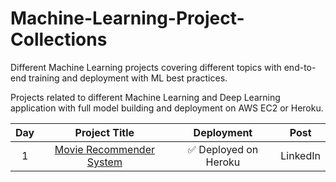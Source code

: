 # Machine-Learning-Project-Collections
Different Machine Learning projects covering different topics with end-to-end training and deployment with ML best practices.

Projects related to different Machine Learning and Deep Learning application with full model building and deployment on AWS EC2 or Heroku.

| Day | Project Title| Deployment | Post|
| :---: | :---: | :---: | :---: |
| 1 | [Movie Recommender System](https://github.com/sushant097/Machine-Learning-Project-Collections/tree/master/MovieRecommenderSystem) | :white_check_mark: Deployed on Heroku | LinkedIn|